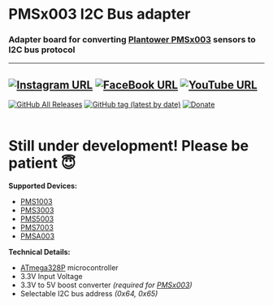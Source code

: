 # PMSx003 I2C Bus adapter
### Adapter board for converting [Plantower PMSx003](https://s.click.aliexpress.com/e/_9GiczE) sensors to I2C bus protocol

------
[![Instagram URL](https://img.shields.io/twitter/url/https/www.instagram.com/homekidd?label=Follow&logo=instagram&style=social)](https://www.instagram.com/homekidd) [![FaceBook URL](https://img.shields.io/twitter/url/https/www.facebook.com/HomeKiid?label=Like&logo=facebook&style=social)](https://www.facebook.com/HomeKiid) [![YouTube URL](https://img.shields.io/twitter/url/https/www.youtube.com/channel/UCkqC_6j1uyYVv7SO3jPe7KA?label=Follow&logo=youtube&style=social)](https://www.youtube.com/channel/UCkqC_6j1uyYVv7SO3jPe7KA)
------

[![GitHub All Releases](https://img.shields.io/github/downloads/HomeKidd/HomeKit-Air-Purifier-ESP8266/total?color=green)](https://github.com/HomeKidd/PMSx003-I2C-Bus-adapter/releases) 
[![GitHub tag (latest by date)](https://img.shields.io/github/v/tag/HomeKidd/PMSx003-I2C-Bus-adapter?color=yellow&label=Latest%20Release)](https://github.com/HomeKidd/PMSx003-I2C-Bus-adapter/releases) 
[![Donate](https://img.shields.io/badge/Donate-PayPal-blue.svg)](https://www.paypal.com/cgi-bin/webscr?cmd=_s-xclick&hosted_button_id=CEYEK69ZYG69S&source=url)
<br/>
<br/>

# Still under development! Please be patient 😇

**Supported Devices:**

* [PMS1003](https://s.click.aliexpress.com/e/_AWzR44)
* [PMS3003](https://s.click.aliexpress.com/e/_AW6foc)
* [PMS5003](https://s.click.aliexpress.com/e/_9HpBkc)
* [PMS7003](https://s.click.aliexpress.com/e/_A4gH0M)
* [PMSA003](https://s.click.aliexpress.com/e/_AeGE7O)

**Technical Details:**
* [ATmega328P](https://s.click.aliexpress.com/e/_A2D6Ms) microcontroller
* 3.3V Input Voltage
* 3.3V to 5V boost converter _(required for [PMSx003](https://s.click.aliexpress.com/e/_9fx9fa))_
* Selectable I2C bus address _(0x64, 0x65)_
